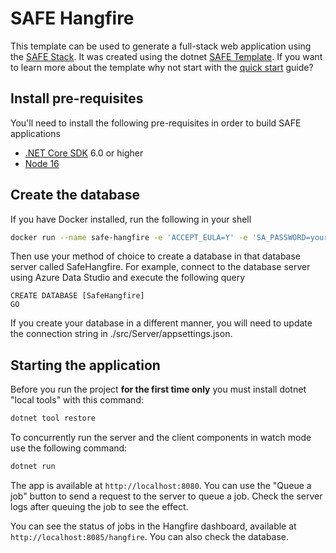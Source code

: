 # SAFE Hangfire

This template can be used to generate a full-stack web application using the [SAFE Stack](https://safe-stack.github.io/). It was created using the dotnet [SAFE Template](https://safe-stack.github.io/docs/template-overview/). If you want to learn more about the template why not start with the [quick start](https://safe-stack.github.io/docs/quickstart/) guide?

## Install pre-requisites

You'll need to install the following pre-requisites in order to build SAFE applications

* [.NET Core SDK](https://www.microsoft.com/net/download) 6.0 or higher
* [Node 16](https://nodejs.org/en/download/)

## Create the database

If you have Docker installed, run the following in your shell

``` sh
docker run --name safe-hangfire -e 'ACCEPT_EULA=Y' -e 'SA_PASSWORD=yourStrong(!)Password' -p 1433:1433 -d mcr.microsoft.com/mssql/server:2019-latest
```

Then use your method of choice to create a database in that database server called SafeHangfire. For example, connect to the database server using Azure Data Studio and execute the following query

``` tsql
CREATE DATABASE [SafeHangfire]
GO
```

If you create your database in a different manner, you will need to update the connection string in ./src/Server/appsettings.json.

## Starting the application

Before you run the project **for the first time only** you must install dotnet "local tools" with this command:

``` bash
dotnet tool restore
```

To concurrently run the server and the client components in watch mode use the following command:

``` bash
dotnet run
```

The app is available at `http://localhost:8080`. You can use the "Queue a job" button to send a request to the server to queue a job. Check the server logs after queuing the job to see the effect.

You can see the status of jobs in the Hangfire dashboard, available at `http://localhost:8085/hangfire`. You can also check the database.
